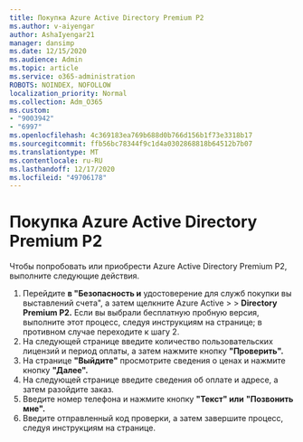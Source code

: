 ```yaml
---
title: Покупка Azure Active Directory Premium P2
ms.author: v-aiyengar
author: AshaIyengar21
manager: dansimp
ms.date: 12/15/2020
ms.audience: Admin
ms.topic: article
ms.service: o365-administration
ROBOTS: NOINDEX, NOFOLLOW
localization_priority: Normal
ms.collection: Adm_O365
ms.custom:
- "9003942"
- "6997"
ms.openlocfilehash: 4c369183ea769b688d0b766d156b1f73e3318b17
ms.sourcegitcommit: ffb56bc78344f9c1d4a0302868818b64512b7b07
ms.translationtype: MT
ms.contentlocale: ru-RU
ms.lasthandoff: 12/17/2020
ms.locfileid: "49706178"
---
```

# <a name="buy-azure-active-directory-premium-p2"></a>Покупка Azure Active Directory Premium P2

Чтобы попробовать или приобрести Azure Active Directory Premium P2, выполните следующие действия.

1. Перейдите **в "Безопасность и** удостоверение для служб покупки вы выставлений счета", а затем щелкните Azure Active  >    >  [](https://go.microsoft.com/fwlink/?linkid=2131946) **Directory Premium P2.**
Если вы выбрали бесплатную пробную версия, выполните этот процесс, следуя инструкциям на странице; в противном случае переходите к шагу 2.
1. На следующей странице введите количество пользовательских лицензий и период оплаты, а затем нажмите кнопку **"Проверить".**
1. На странице **"Выйдите"** просмотрите сведения о ценах и нажмите кнопку **"Далее".**
1. На следующей странице введите сведения об оплате и адресе, а затем разойдите заказ.
1. Введите номер телефона и нажмите кнопку **"Текст" или** **"Позвонить мне".**
1. Введите отправленный код проверки, а затем завершите процесс, следуя инструкциям на странице.
